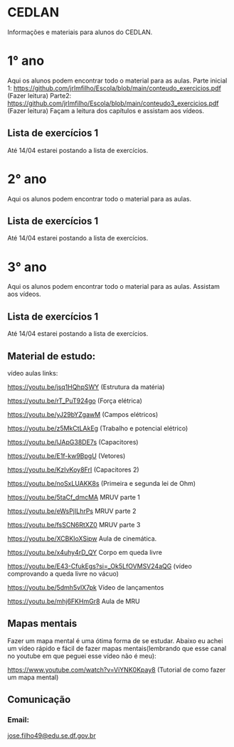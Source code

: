 # CEDLAN
Informações e materiais para alunos do CEDLAN.
# 1° ano
Aqui os alunos podem encontrar todo o material para as aulas.
Parte inicial 1: https://github.com/jrlmfilho/Escola/blob/main/conteudo_exercicios.pdf (Fazer leitura)
Parte2: https://github.com/jrlmfilho/Escola/blob/main/conteudo3_exercicios.pdf (Fazer leitura)
Façam a leitura dos capítulos e assistam aos vídeos.
## Lista de exercícios 1
Até 14/04 estarei postando a lista de exercícios.







# 2° ano
Aqui os alunos podem encontrar todo o material para as aulas.

## Lista de exercícios 1
Até 14/04 estarei postando a lista de exercícios.









# 3° ano
Aqui os alunos podem encontrar todo o material para as aulas.
Assistam aos vídeos.

## Lista de exercícios 1
Até 14/04 estarei postando a lista de exercícios.
## Material de estudo:
vídeo aulas links:

https://youtu.be/jsq1HQhpSWY (Estrutura da matéria)

https://youtu.be/rT_PuT924go (Força elétrica)

https://youtu.be/yJ29bYZgawM (Campos elétricos)

https://youtu.be/z5MkCtLAkEg (Trabalho e potencial elétrico)

https://youtu.be/lJApG38DE7s (Capacitores)

https://youtu.be/E1f-kw9BpgU (Vetores)

https://youtu.be/KzIvKoy8FrI (Capacitores 2)

https://youtu.be/noSxLUAKK8s (Primeira e segunda lei de Ohm)

https://youtu.be/5taCf_dmcMA MRUV parte 1

https://youtu.be/eWsPjILhrPs MRUV parte 2

https://youtu.be/fsSCN6RtXZ0 MRUV parte 3

https://youtu.be/XCBKIoXSipw Aula de cinemática.

https://youtu.be/x4uhy4rD_QY Corpo em queda livre

https://youtu.be/E43-CfukEgs?si=_Ok5LfOVMSV24aQG (vídeo comprovando a queda livre no vácuo)

https://youtu.be/5dmh5vlX7pk Vídeo de lançamentos

https://youtu.be/mhj6FKHmGr8 Aula de MRU
## Mapas mentais

Fazer um mapa mental é uma ótima forma de se estudar. Abaixo eu achei um vídeo rápido e fácil de fazer mapas mentais(lembrando que esse canal no youtube em que peguei esse vídeo não é meu):

https://www.youtube.com/watch?v=ViYNK0Kpay8 (Tutorial de como fazer um mapa mental)


## Comunicação 
### Email:
jose.filho49@edu.se.df.gov.br

